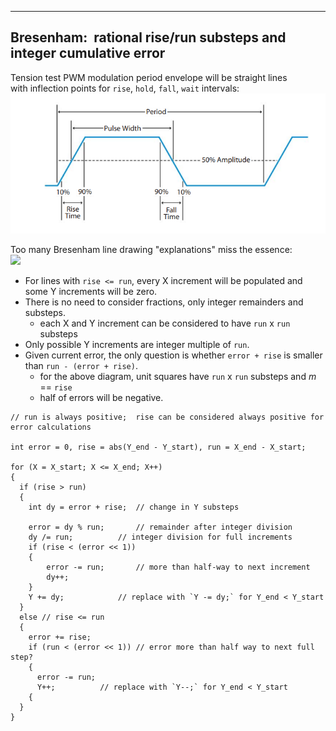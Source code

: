 
---
Bresenham:&nbsp; rational rise/run substeps and integer cumulative error
---

Tension test PWM modulation period envelope will be straight lines  
with inflection points for `rise`, `hold`, `fall`, `wait` intervals:  
![](https://github.com/blekenbleu/Direct-Drive-harness-tension-tester/raw/main/test.png)  

Too many Bresenham line drawing "explanations" miss the essence:  
![](https://www.cs.helsinki.fi/group/goa/mallinnus/lines/bres1.gif)  
- For lines with `rise <= run`, every X increment will be populated and some Y increments will be zero.
- There is no need to consider fractions, only integer remainders and substeps.
  - each X and Y increment can be considered to have `run` x `run` substeps
- Only possible Y increments are integer multiple of `run`.
- Given current error, the only question is whether `error + rise` is smaller than `run - (error + rise)`.
	- for the above diagram, unit squares have `run` x `run` substeps and *m* == `rise`
	- half of errors will be negative.

```
// run is always positive;  rise can be considered always positive for error calculations

int error = 0, rise = abs(Y_end - Y_start), run = X_end - X_start;

for (X = X_start; X <= X_end; X++)
{
  if (rise > run)
  {
    int dy = error + rise;	// change in Y substeps

    error = dy % run;		// remainder after integer division
    dy /= run;			// integer division for full increments
    if (rise < (error << 1))
    {
        error -= run;		// more than half-way to next increment
        dy++;
    }
    Y += dy;			// replace with `Y -= dy;` for Y_end < Y_start
  }
  else // rise <= run
  {
    error += rise;
    if (run < (error << 1))	// error more than half way to next full step?
	{
      error -= run;
      Y++;			// replace with `Y--;` for Y_end < Y_start
	{
  }
}
```
